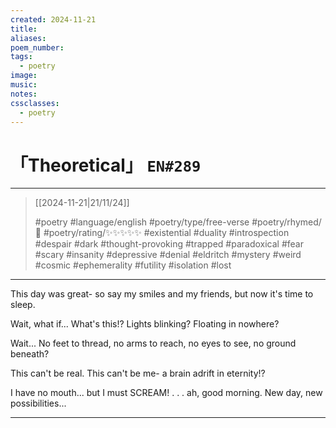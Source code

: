 ```yaml
---
created: 2024-11-21
title:
aliases:
poem_number:
tags:
  - poetry
image:
music:
notes:
cssclasses:
  - poetry
---
```

# 「Theoretical」 `EN#289`

---

> [[2024-11-21|21/11/24]]
> 
> #poetry 
> #language/english 
> #poetry/type/free-verse 
> #poetry/rhymed/🔴 
> #poetry/rating/✨✨✨✨✨ 
> #existential #duality #introspection #despair #dark #thought-provoking #trapped #paradoxical #fear #scary #insanity #depressive #denial #eldritch #mystery #weird #cosmic #ephemerality #futility #isolation #lost 

---

This day was great-
so say my smiles
and my friends,
but now it's time to sleep.

Wait, what if...
What's this!?
Lights blinking?
Floating in nowhere?

Wait...
No feet to thread,
no arms to reach,
no eyes to see,
no ground beneath?

This can't be real.
This can't be me-
a brain adrift
in eternity!?

I have no mouth...
but I must SCREAM!
.
.
.
ah, good morning.
New day, new possibilities...

---
[^1]: Based on the concept of a Boltzmann Brain